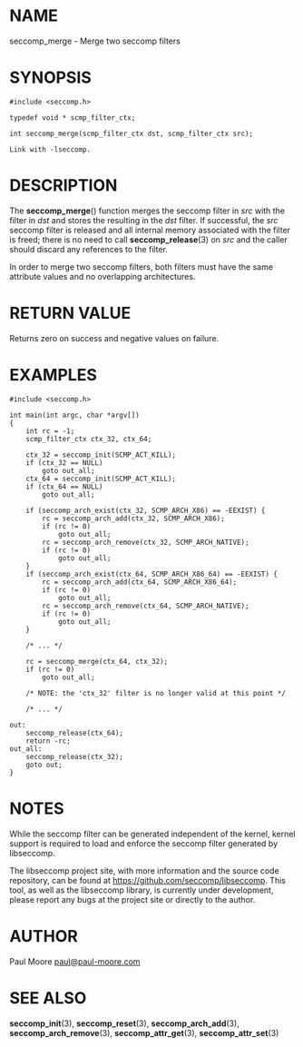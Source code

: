 NAME
====

seccomp_merge - Merge two seccomp filters

SYNOPSIS
========

    #include <seccomp.h>

    typedef void * scmp_filter_ctx;

    int seccomp_merge(scmp_filter_ctx dst, scmp_filter_ctx src);

    Link with -lseccomp.

DESCRIPTION
===========

The **seccomp_merge**() function merges the seccomp filter in *src*
with the filter in *dst* and stores the resulting in the *dst* filter.
If successful, the *src* seccomp filter is released and all internal
memory associated with the filter is freed; there is no need to call
**seccomp_release**(3) on *src* and the caller should discard any
references to the filter.

In order to merge two seccomp filters, both filters must have the same
attribute values and no overlapping architectures.

RETURN VALUE
============

Returns zero on success and negative values on failure.

EXAMPLES
========

    #include <seccomp.h>

    int main(int argc, char *argv[])
    {
    	int rc = -1;
    	scmp_filter_ctx ctx_32, ctx_64;

    	ctx_32 = seccomp_init(SCMP_ACT_KILL);
    	if (ctx_32 == NULL)
    		goto out_all;
    	ctx_64 = seccomp_init(SCMP_ACT_KILL);
    	if (ctx_64 == NULL)
    		goto out_all;

    	if (seccomp_arch_exist(ctx_32, SCMP_ARCH_X86) == -EEXIST) {
    		rc = seccomp_arch_add(ctx_32, SCMP_ARCH_X86);
    		if (rc != 0)
    			goto out_all;
    		rc = seccomp_arch_remove(ctx_32, SCMP_ARCH_NATIVE);
    		if (rc != 0)
    			goto out_all;
    	}
    	if (seccomp_arch_exist(ctx_64, SCMP_ARCH_X86_64) == -EEXIST) {
    		rc = seccomp_arch_add(ctx_64, SCMP_ARCH_X86_64);
    		if (rc != 0)
    			goto out_all;
    		rc = seccomp_arch_remove(ctx_64, SCMP_ARCH_NATIVE);
    		if (rc != 0)
    			goto out_all;
    	}

    	/* ... */

    	rc = seccomp_merge(ctx_64, ctx_32);
    	if (rc != 0)
    		goto out_all;

    	/* NOTE: the 'ctx_32' filter is no longer valid at this point */

    	/* ... */

    out:
    	seccomp_release(ctx_64);
    	return -rc;
    out_all:
    	seccomp_release(ctx_32);
    	goto out;
    }

NOTES
=====

While the seccomp filter can be generated independent of the kernel,
kernel support is required to load and enforce the seccomp filter
generated by libseccomp.

The libseccomp project site, with more information and the source code
repository, can be found at https://github.com/seccomp/libseccomp. This
tool, as well as the libseccomp library, is currently under development,
please report any bugs at the project site or directly to the author.

AUTHOR
======

Paul Moore <paul@paul-moore.com>

SEE ALSO
========

**seccomp_init**(3), **seccomp_reset**(3), **seccomp_arch_add**(3),
**seccomp_arch_remove**(3), **seccomp_attr_get**(3),
**seccomp_attr_set**(3)
